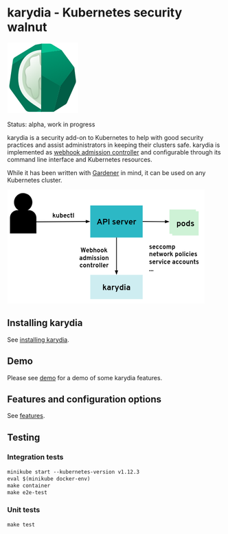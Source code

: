 # karydia - Kubernetes security walnut

![karydia Logo](logo/Karydia@0.5x.png)

Status: alpha, work in progress

karydia is a security add-on to Kubernetes to help with good security practices
and assist administrators in keeping their clusters safe. karydia is implemented as
[webhook admission
controller](https://kubernetes.io/docs/reference/access-authn-authz/extensible-admission-controllers/)
and configurable through its command line interface and Kubernetes resources.

While it has been written with [Gardener](https://gardener.cloud/) in mind, it
can be used on any Kubernetes cluster.

![](docs/images/karydia-architecture.png)

## Installing karydia

See [installing karydia](docs/install.md).

## Demo

Please see [demo](docs/demo.md) for a demo of some karydia features.

## Features and configuration options

See [features](docs/features.md).

## Testing

### Integration tests

```
minikube start --kubernetes-version v1.12.3
eval $(minikube docker-env)
make container
make e2e-test
```

### Unit tests

```
make test
```
